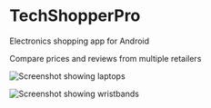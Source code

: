# TechShopperPro

Electronics shopping app for Android

Compare prices and reviews from multiple retailers


![Screenshot showing laptops](https://raw.githubusercontent.com/dan-silver/TechShopperPro/master/screenshots/screenshot_laptops_small.png)

![Screenshot showing wristbands](https://raw.githubusercontent.com/dan-silver/TechShopperPro/master/screenshots/screenshot_wristbands_small.png)
